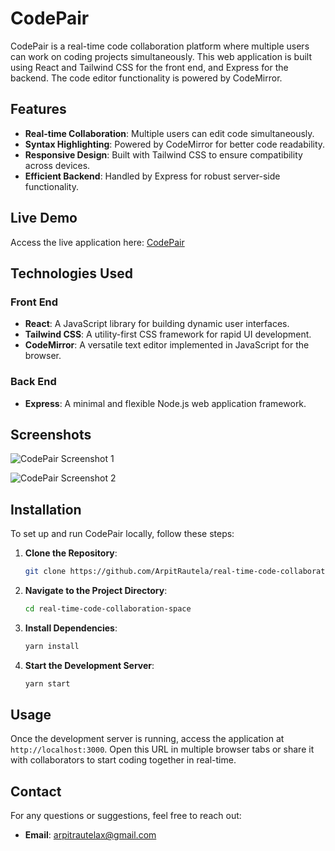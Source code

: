 # CodePair

CodePair is a real-time code collaboration platform where multiple users can work on coding projects simultaneously. This web application is built using React and Tailwind CSS for the front end, and Express for the backend. The code editor functionality is powered by CodeMirror.

## Features

- **Real-time Collaboration**: Multiple users can edit code simultaneously.
- **Syntax Highlighting**: Powered by CodeMirror for better code readability.
- **Responsive Design**: Built with Tailwind CSS to ensure compatibility across devices.
- **Efficient Backend**: Handled by Express for robust server-side functionality.

## Live Demo

Access the live application here: [CodePair](https://real-time-code-collaboration-space.onrender.com)

## Technologies Used

### Front End

- **React**: A JavaScript library for building dynamic user interfaces.
- **Tailwind CSS**: A utility-first CSS framework for rapid UI development.
- **CodeMirror**: A versatile text editor implemented in JavaScript for the browser.

### Back End

- **Express**: A minimal and flexible Node.js web application framework.

## Screenshots

![CodePair Screenshot 1](https://github.com/user-attachments/assets/2c8b4555-7051-497e-99b0-39b56a435763)

![CodePair Screenshot 2](https://github.com/user-attachments/assets/a7521b43-7404-4694-8153-a7f3e570ba0c)

## Installation

To set up and run CodePair locally, follow these steps:

1. **Clone the Repository**:
    ```bash
    git clone https://github.com/ArpitRautela/real-time-code-collaboration-space.git
    ```

2. **Navigate to the Project Directory**:
    ```bash
    cd real-time-code-collaboration-space
    ```

3. **Install Dependencies**:
    ```bash
    yarn install
    ```

4. **Start the Development Server**:
    ```bash
    yarn start
    ```

## Usage

Once the development server is running, access the application at `http://localhost:3000`. Open this URL in multiple browser tabs or share it with collaborators to start coding together in real-time.

## Contact

For any questions or suggestions, feel free to reach out:

- **Email**: [arpitrautelax@gmail.com](mailto:arpitrautelax@gmail.com)

